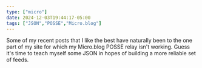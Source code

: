 ```yaml
---
type: ["micro"]
date: 2024-12-03T19:44:17-05:00
tags: ["JSON","POSSE","Micro.blog"]
---
```

Some of my recent posts that I like the best have naturally been to the one part of my site for which my Micro.blog POSSE relay isn't working. Guess it's time to teach myself some JSON in hopes of building a more reliable set of feeds.
